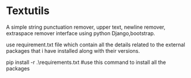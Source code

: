 # Textutils
A simple string punctuation remover, upper text, newline remover, extraspace remover interface using python Django,bootstrap.

use requirement.txt file which contain all the details related to the external packages that i have installed along with their versions.

pip install -r .\requirements.txt #use this command to install all the packages
